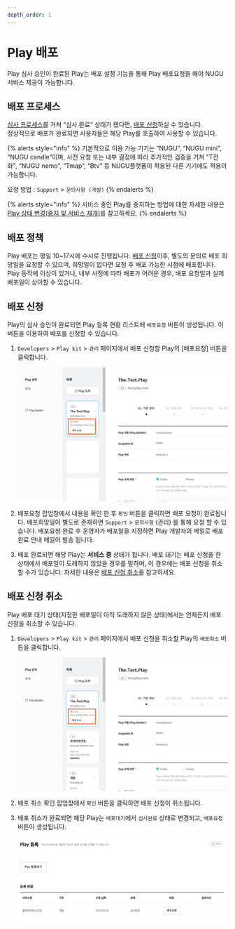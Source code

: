 ```yaml
---
depth_order: 1
---
```


# Play 배포

Play 심사 승인이 완료된 Play는 배포 설정 기능을 통해 Play 배포요청을 해야 NUGU 서비스 제공이 가능합니다.

## 배포 프로세스 <a href="distribution-process" id="distribution-process"></a>

[심사 프로세스](../play-registration-and-review/play-review#review-process)를 거쳐 “심사 완료“ 상태가 됐다면,  [배포 신청](distribute-a-play#distribution-request)하실 수 있습니다.\
정상적으로 배포가 완료되면 사용자들은 해당 Play를 호출하여 사용할 수 있습니다.

{% alerts style="info" %}
기본적으로 이용 가능 기기는 “NUGU”, “NUGU mini”, “NUGU candle”이며, 사전 요청 또는 내부 결정에 따라 추가적인 검증을 거쳐 "T전화", “NUGU nemo”, “Tmap”, “Btv” 등 NUGU플랫폼이 적용된 다른 기기에도 적용이 가능합니다.

요청 방법 : `Support` > `문의사항 (개발)`
{% endalerts %}

{% alerts style="info" %}
서비스 중인 Play를 중지하는 방법에 대한 자세한 내용은 [Play 상태 변경(중지 및 서비스 재개)](manage-a-play#change-play-status)를 참고하세요.
{% endalerts %}

## 배포 정책 <a href="distribution-policy" id="distribution-policy"></a>

Play 배포는 평일 10~17시에 수시로 진행됩니다. [배포 신청](distribute-a-play#distribution-request)이후,  별도의 문의로 배포 희망일을 요청할 수 있으며, 희망일이 없다면 요청 후 배포 가능한 시점에 배포합니다.\
Play 동작에 이상이 있거나, 내부 사정에 따라 배포가 어려운 경우, 배포 요청일과 실제 배포일이 상이할 수 있습니다.

## 배포 신청 <a href="distribution-request" id="distribution-request"></a>

Play의 심사 승인이 완료되면 Play 등록 현황 리스트에 `배포요청` 버튼이 생성됩니다. 이 버튼을 이용하여 배포를 신청할 수 있습니다.

1. `Developers` > `Play kit` > `관리` 페이지에서 배포 신청할 Play의 \[배포요청] 버튼을 클릭합니다.

   ![](/assets/images/simsabepo.png)
2. 배포요청 팝업창에서 내용을 확인 한 후 `확인` 버튼을 클릭하면 배포 요청이 완료됩니다. 배포희망일이 별도로 존재하면 `Support` > `문의사항` (관리) 를 통해 요청 할 수 있습니다.
   배포요청 완료 후 운영자가 배포일을 지정하면 Play 개발자의 메일로 배포 완료 안내 메일이 발송 됩니다.
3. 배포 완료되면 해당 Play는 **서비스 중** 상태가 됩니다.
   배포 대기는 배포 신청을 한 상태에서 배포일이 도래하지 않았을 경우를 말하며, 이 경우에는 배포 신청을 취소할 수가 있습니다. 자세한 내용은 [배포 신청 취소](distribute-a-play#distribution-requestcancellation)를 참고하세요.

## 배포 신청 취소 <a href="distribution-requestcancellation" id="distribution-requestcancellation"></a>

Play 배포 대기 상태(지정한 배포일이 아직 도래하지 않은 상태)에서는 언제든지 배포 신청을 취소할 수 있습니다.

1. `Developers` > `Play kit` > `관리` 페이지에서 배포 신청을 취소할 Play의 `배포취소` 버튼을 클릭합니다.

   ![](/assets/images/distribute-a-play-02.png)
2. 배포 취소 확인 팝업창에서 `확인` 버튼을 클릭하면 배포 신청이 취소됩니다.
3. 배포 취소가 완료되면 해당 Play는 `배포대기`에서 `심사완료` 상태로 변경되고, `배포요청` 버튼이 생성됩니다.

   ![](/assets/images/distribute-a-play-03.png)
